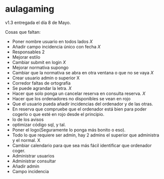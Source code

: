 # aulagaming

v1.3 entregada el día 8 de Mayo.

Cosas que faltan:

- Poner nombre usuario en todos lados *X*
- Añadir campo incidencia único con fecha *X*
- Responsables 2
- Mejorar estilo
- Cambiar submit en login *X* 
- Mejorar normativa supongo 
- Cambiar que la normativa se abra en otra ventana o que no se vaya *X*
- Crear usuario admin o superior X
- Corredor faltas de ortografía 
- Se puede agrandar la letra. *X*
- Hacer que solo ponga un cancelar reserva en consulta reserva. *X*
- Hacer que los ordenadores no disponibles se vean en rojo 
- Que el usuario pueda añadir incidencias del ordenador y de las otras. 
- En reserva que compruebe que el ordenador está bien para poder cogerlo o que esté en rojo desde el principio.
- lo de los avisos 
- optimizar código sql, y tal.
- Poner el logo(Seguramente lo ponga más bonito o eso). 
- Todo lo que requiere ser admin, hay 2 admins el superior que administra y el normal. X
- Cambiar calendario para que sea más fácil identificar que ordenador coger. 
- Administrar usuarios
- Administrar consultar
- Añadir admin
- Campo incidencia
